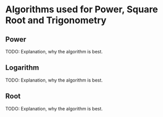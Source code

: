 # Algorithms used for Power, Square Root and Trigonometry

## Power
TODO: Explanation, why the algorithm is best.

## Logarithm
TODO: Explanation, why the algorithm is best.

## Root
TODO: Explanation,  why the algorithm is best.
